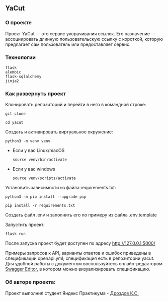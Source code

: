 ## YaCut

### О проекте
Проект YaCut — это сервис укорачивания ссылок. Его назначение — ассоциировать длинную пользовательскую ссылку с короткой, которую предлагает сам пользователь или предоставляет сервис.

### Технологии
```
flask
alembic
flask-sqlalchemy
jinja2
```

### Как развернуть проект

Клонировать репозиторий и перейти в него в командной строке:

```
git clone 
```

```
cd yacut
```

Cоздать и активировать виртуальное окружение:

```
python3 -m venv venv
```

* Если у вас Linux/macOS

    ```
    source venv/bin/activate
    ```

* Если у вас windows

    ```
    source venv/scripts/activate
    ```

Установить зависимости из файла requirements.txt:

```
python3 -m pip install --upgrade pip
```

```
pip install -r requirements.txt
```

Создать файл .env и заполнить его по примеру
из файла .env.template

Запустить проект:

```
flask run
```

После запуска проект будет доступен по адресу http://127.0.0.1:5000/

Примеры запросов к API, варианты ответов и ошибок приведены в спецификации openapi.yml; спецификация есть в репозитории yacut. 
Для удобной работы с документом воспользуйтесь онлайн-редактором [Swagger Editor](https://editor.swagger.io), в котором можно визуализировать спецификацию.

### Об авторе проекта:
Проект выполнил студент Яндекс Практикума -
[Дроздов К.С.](https://github.com/Kirill-Drozdov)
